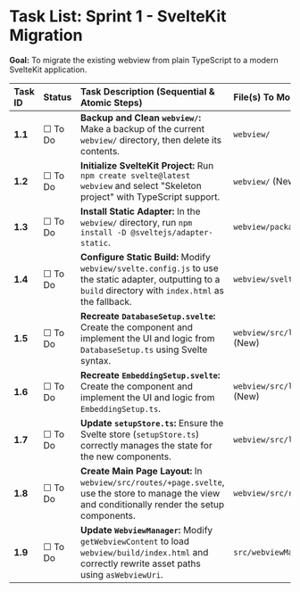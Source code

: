 # Task List: Sprint 1 - SvelteKit Migration

**Goal:** To migrate the existing webview from plain TypeScript to a modern SvelteKit application.

| Task ID | Status | Task Description (Sequential & Atomic Steps) | File(s) To Modify |
| :--- | :--- | :--- | :--- |
| **1.1** | ☐ To Do | **Backup and Clean `webview/`:** Make a backup of the current `webview/` directory, then delete its contents. | `webview/` |
| **1.2** | ☐ To Do | **Initialize SvelteKit Project:** Run `npm create svelte@latest webview` and select "Skeleton project" with TypeScript support. | `webview/` (New project) |
| **1.3** | ☐ To Do | **Install Static Adapter:** In the `webview/` directory, run `npm install -D @sveltejs/adapter-static`. | `webview/package.json` |
| **1.4** | ☐ To Do | **Configure Static Build:** Modify `webview/svelte.config.js` to use the static adapter, outputting to a `build` directory with `index.html` as the fallback. | `webview/svelte.config.js` |
| **1.5** | ☐ To Do | **Recreate `DatabaseSetup.svelte`:** Create the component and implement the UI and logic from `DatabaseSetup.ts` using Svelte syntax. | `webview/src/lib/components/DatabaseSetup.svelte` (New) |
| **1.6** | ☐ To Do | **Recreate `EmbeddingSetup.svelte`:** Create the component and implement the UI and logic from `EmbeddingSetup.ts`. | `webview/src/lib/components/EmbeddingSetup.svelte` (New) |
| **1.7** | ☐ To Do | **Update `setupStore.ts`:** Ensure the Svelte store (`setupStore.ts`) correctly manages the state for the new components. | `webview/src/lib/stores/setupStore.ts` |
| **1.8** | ☐ To Do | **Create Main Page Layout:** In `webview/src/routes/+page.svelte`, use the store to manage the view and conditionally render the setup components. | `webview/src/routes/+page.svelte` |
| **1.9** | ☐ To Do | **Update `WebviewManager`:** Modify `getWebviewContent` to load `webview/build/index.html` and correctly rewrite asset paths using `asWebviewUri`. | `src/webviewManager.ts` |

